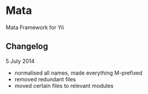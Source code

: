 Mata
========

Mata Framework for Yii

## Changelog 

5 July 2014
- normalised all names, made everything M-prefixed 
- removed redundant files 
- moved certain files to relevant modules 